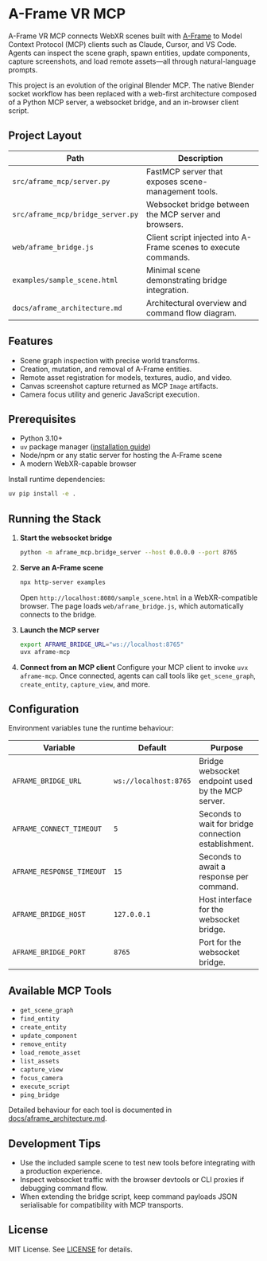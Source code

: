 # A-Frame VR MCP

A-Frame VR MCP connects WebXR scenes built with [A-Frame](https://aframe.io/) to Model Context Protocol (MCP) clients such as
Claude, Cursor, and VS Code. Agents can inspect the scene graph, spawn entities, update components, capture screenshots, and
load remote assets—all through natural-language prompts.

This project is an evolution of the original Blender MCP. The native Blender socket workflow has been replaced with a web-first
architecture composed of a Python MCP server, a websocket bridge, and an in-browser client script.

## Project Layout

| Path | Description |
| --- | --- |
| `src/aframe_mcp/server.py` | FastMCP server that exposes scene-management tools. |
| `src/aframe_mcp/bridge_server.py` | Websocket bridge between the MCP server and browsers. |
| `web/aframe_bridge.js` | Client script injected into A-Frame scenes to execute commands. |
| `examples/sample_scene.html` | Minimal scene demonstrating bridge integration. |
| `docs/aframe_architecture.md` | Architectural overview and command flow diagram. |

## Features
- Scene graph inspection with precise world transforms.
- Creation, mutation, and removal of A-Frame entities.
- Remote asset registration for models, textures, audio, and video.
- Canvas screenshot capture returned as MCP `Image` artifacts.
- Camera focus utility and generic JavaScript execution.

## Prerequisites
- Python 3.10+
- `uv` package manager ([installation guide](https://docs.astral.sh/uv/getting-started/installation/))
- Node/npm or any static server for hosting the A-Frame scene
- A modern WebXR-capable browser

Install runtime dependencies:

```bash
uv pip install -e .
```

## Running the Stack
1. **Start the websocket bridge**
   ```bash
   python -m aframe_mcp.bridge_server --host 0.0.0.0 --port 8765
   ```

2. **Serve an A-Frame scene**
   ```bash
   npx http-server examples
   ```
   Open `http://localhost:8080/sample_scene.html` in a WebXR-compatible browser. The page loads `web/aframe_bridge.js`, which
automatically connects to the bridge.

3. **Launch the MCP server**
   ```bash
   export AFRAME_BRIDGE_URL="ws://localhost:8765"
   uvx aframe-mcp
   ```

4. **Connect from an MCP client**
   Configure your MCP client to invoke `uvx aframe-mcp`. Once connected, agents can call tools like `get_scene_graph`,
`create_entity`, `capture_view`, and more.

## Configuration
Environment variables tune the runtime behaviour:

| Variable | Default | Purpose |
| --- | --- | --- |
| `AFRAME_BRIDGE_URL` | `ws://localhost:8765` | Bridge websocket endpoint used by the MCP server. |
| `AFRAME_CONNECT_TIMEOUT` | `5` | Seconds to wait for bridge connection establishment. |
| `AFRAME_RESPONSE_TIMEOUT` | `15` | Seconds to await a response per command. |
| `AFRAME_BRIDGE_HOST` | `127.0.0.1` | Host interface for the websocket bridge. |
| `AFRAME_BRIDGE_PORT` | `8765` | Port for the websocket bridge. |

## Available MCP Tools
- `get_scene_graph`
- `find_entity`
- `create_entity`
- `update_component`
- `remove_entity`
- `load_remote_asset`
- `list_assets`
- `capture_view`
- `focus_camera`
- `execute_script`
- `ping_bridge`

Detailed behaviour for each tool is documented in [docs/aframe_architecture.md](docs/aframe_architecture.md).

## Development Tips
- Use the included sample scene to test new tools before integrating with a production experience.
- Inspect websocket traffic with the browser devtools or CLI proxies if debugging command flow.
- When extending the bridge script, keep command payloads JSON serialisable for compatibility with MCP transports.

## License
MIT License. See [LICENSE](LICENSE) for details.
